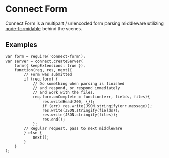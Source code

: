 
# Connect Form

Connect Form is a multipart / urlencoded form parsing middleware utilizing [node-formidable](http://github.com/felixge/node-formidable) behind the scenes.

## Examples

    var form = require('connect-form');
    var server = connect.createServer(
	    form({ keepExtensions: true }),
	    function(req, res, next){
		    // Form was submitted
	        if (req.form) {
		        // Do something when parsing is finished
		        // and respond, or respond immediately
		        // and work with the files.
	            req.form.onComplete = function(err, fields, files){
	                res.writeHead(200, {});
	                if (err) res.write(JSON.stringify(err.message));
	                res.write(JSON.stringify(fields));
	                res.write(JSON.stringify(files));
	                res.end();
	            };
	        // Regular request, pass to next middleware
	        } else {
	            next();
	        }
	    }
	);